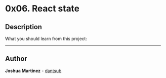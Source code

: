 # 0x06. React state

## Description

What you should learn from this project:

---

## Author

**Joshua Martinez** - [dantsub](https://github.com/dantsub)
